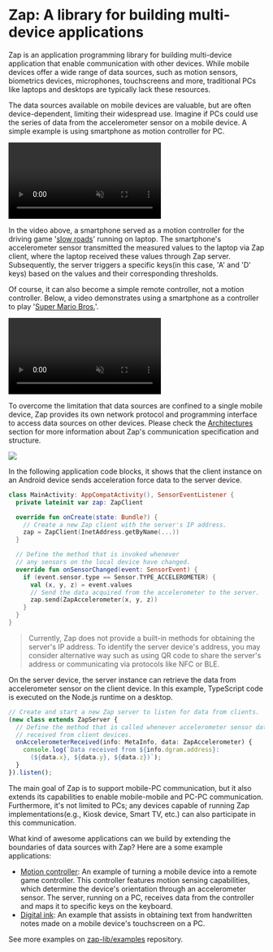 # Zap: A library for building multi-device applications

Zap is an application programming library for building multi-device application that enable communication with other devices. While mobile devices offer a wide range of data sources, such as motion sensors, biometrics devices, microphones, touchscreens and more, traditional PCs like laptops and desktops are typically lack these resources.

The data sources available on mobile devices are valuable, but are often device-dependent, limiting their widespread use. Imagine if PCs could use the series of data from the accelerometer sensor on a mobile device. A simple example is using smartphone as motion controller for PC.

<video muted controls>
    <source src="https://user-images.githubusercontent.com/6410412/284037217-6dbbdcce-1cf4-4c92-b903-15f670bfa9bc.mp4" type="video/mp4" />
</video>

In the video above, a smartphone served as a motion controller for the driving game '[slow roads](https://slowroads.io/)' running on laptop. The smartphone's accelerometer sensor transmitted the measured values to the laptop via Zap client, where the laptop received these values through Zap server. Subsequently, the server triggers a specific keys(in this case, 'A' and 'D' keys) based on the values and their corresponding thresholds.

Of course, it can also become a simple remote controller, not a motion controller. Below, a video demonstrates using a smartphone as a controller to play '[Super Mario Bros.](https://supermario-game.com/)'.

<video muted controls>
    <source src="https://user-images.githubusercontent.com/6410412/281803217-38e92248-7f19-4b56-be38-f6339e9c4086.mp4" type="video/mp4" />
</video>

To overcome the limitation that data sources are confined to a single mobile device, Zap provides its own network protocol and programming interface to access data sources on other devices. Please check the [Architectures](./architectures/index.md) section for more information about Zap's communication specification and structure.

![](https://user-images.githubusercontent.com/6410412/283973098-a0ffa51f-8db8-4f50-ac17-8e1ca914dd43.png)

In the following application code blocks, it shows that the client instance on an Android device sends acceleration force data to the server device.

```kotlin
class MainActivity: AppCompatActivity(), SensorEventListener {
  private lateinit var zap: ZapClient

  override fun onCreate(state: Bundle?) {
    // Create a new Zap client with the server's IP address.
    zap = ZapClient(InetAddress.getByName(...))
  }

  // Define the method that is invoked whenever
  // any sensors on the local device have changed.
  override fun onSensorChanged(event: SensorEvent) {
    if (event.sensor.type == Sensor.TYPE_ACCELEROMETER) {
      val (x, y, z) = event.values
      // Send the data acquired from the accelerometer to the server.
      zap.send(ZapAccelerometer(x, y, z))
    }
  }
}
```

> Currently, Zap does not provide a built-in methods for obtaining the server's IP address. To identify the server device's address, you may consider alternative way such as using QR code to share the server's address or communicating via protocols like NFC or BLE.

On the server device, the server instance can retrieve the data from accelerometer sensor on the client device. In this example, TypeScript code is executed on the Node.js runtime on a desktop.

```typescript
// Create and start a new Zap server to listen for data from clients.
(new class extends ZapServer {
  // Define the method that is called whenever accelerometer sensor data is
  // received from client devices.
  onAccelerometerReceived(info: MetaInfo, data: ZapAccelerometer) {
    console.log(`Data received from ${info.dgram.address}:
      (${data.x}, ${data.y}, ${data.z})`);
  }
}).listen();
```

The main goal of Zap is to support mobile-PC communication, but it also extends its capabilities to enable mobile-mobile and PC-PC communication. Furthermore, it's not limited to PCs; any devices capable of running Zap implementations(e.g., Kiosk device, Smart TV, etc.) can also participate in this communication.

What kind of awesome applications can we build by extending the boundaries of data sources with Zap? Here are a some example applications:

- [Motion controller](https://github.com/zap-lib/examples/tree/main/motion-controller): An example of turning a mobile device into a remote game controller. This controller features motion sensing capabilities, which determine the device's orientation through an accelerometer sensor. The server, running on a PC, receives data from the controller and maps it to specific keys on the keyboard.
- [Digital ink](https://github.com/zap-lib/examples/tree/main/digital-ink): An example that assists in obtaining text from handwritten notes made on a mobile device's touchscreen on a PC.

See more examples on [zap-lib/examples](https://github.com/zap-lib/examples) repository.
